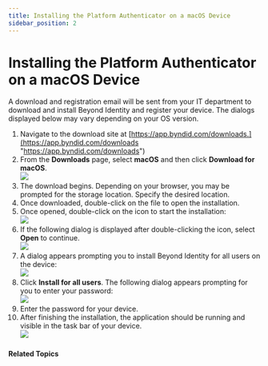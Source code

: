 ```yaml
---
title: Installing the Platform Authenticator on a macOS Device
sidebar_position: 2
---
```

Installing the Platform Authenticator on a macOS Device
=======================================================

A download and registration email will be sent from your IT department to download and install Beyond Identity and register your device. The dialogs displayed below may vary depending on your OS version.

1.  Navigate to the download site at [https://app.byndid.com/downloads.](https://app.byndid.com/downloads "https://app.byndid.com/downloads")
2.  From the **Downloads** page, select **macOS** and then click **Download for macOS**.  
    ![](/images/install/dowloads_macos.PNG)
3.  The download begins. Depending on your browser, you may be prompted for the storage location. Specify the desired location.
4.  Once downloaded, double-click on the file to open the installation.
5.  Once opened, double-click on the icon to start the installation:  
    ![](/images/install/install_macos_icon.png)
6.  If the following dialog is displayed after double-clicking the icon, select **Open** to continue.  
    ![](/images/install/download_install_macos_open_prompt.png)
7.  A dialog appears prompting you to install Beyond Identity for all users on the device:   
    ![](/images/install/install_macos_install_all_users.png) 
8.  Click **Install for all users**. The following dialog appears prompting for you to enter your password:  
    ![](/images/install/install_macos_password_prompt.png)
9.  Enter the password for your device. 
10.  After finishing the installation, the application should be running and visible in the task bar of your device.  
    ![](/images/install/macos_icon_taskbar.png)

#### Related Topics